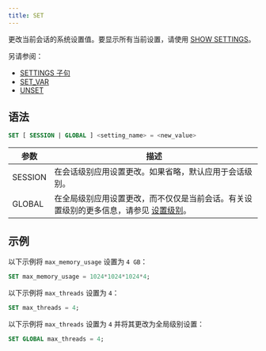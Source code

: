 ```yaml
---
title: SET
---
```


更改当前会话的系统设置值。要显示所有当前设置，请使用 [SHOW SETTINGS](03-show-settings.md)。

另请参阅：
- [SETTINGS 子句](../20-query-syntax/settings.md)
- [SET_VAR](03-set-var.md)
- [UNSET](02-unset.md)

## 语法

```sql
SET [ SESSION | GLOBAL ] <setting_name> = <new_value>
```

| 参数      | 描述                                                                                                                                                                                     |
|-----------|-------------------------------------------------------------------------------------------------------------------------------------------------------------------------------------------------|
| SESSION   | 在会话级别应用设置更改。如果省略，默认应用于会话级别。                                                                                        |
| GLOBAL    | 在全局级别应用设置更改，而不仅仅是当前会话。有关设置级别的更多信息，请参见 [设置级别](03-show-settings.md#setting-levels)。 |

## 示例

以下示例将 `max_memory_usage` 设置为 `4 GB`：

```sql
SET max_memory_usage = 1024*1024*1024*4;
```

以下示例将 `max_threads` 设置为 `4`：

```sql
SET max_threads = 4;
```

以下示例将 `max_threads` 设置为 `4` 并将其更改为全局级别设置：

```sql
SET GLOBAL max_threads = 4;
```